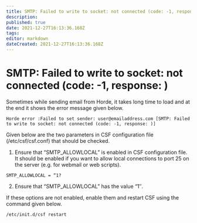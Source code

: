 ```yaml
---
title: SMTP: Failed to write to socket: not connected (code: -1, response: )
description: 
published: true
date: 2021-12-27T16:13:36.168Z
tags: 
editor: markdown
dateCreated: 2021-12-27T16:13:36.168Z
---
```


# SMTP: Failed to write to socket: not connected (code: -1, response: )


Sometimes while sending email from Horde, it takes long time to load and at the end it shows the error message given below.

```
Horde error :Failed to set sender: user@emailaddress.com [SMTP: Failed to write to socket: not connected (code: -1, response: )]
```

Given below are the two parameters in CSF configuration file (/etc/csf/csf.conf) that should be checked.

1. Ensure that “SMTP_ALLOWLOCAL” is enabled in CSF configuration file. It should be enabled if you want to allow local connections to port 25 on the server (e.g. for webmail or web scripts).

```
SMTP_ALLOWLOCAL = “1?
```

2. Ensure that “SMTP_ALLOWLOCAL” has the value “1″.

If these options are not enabled, enable them and restart CSF using the command given below.

```
/etc/init.d/csf restart
```